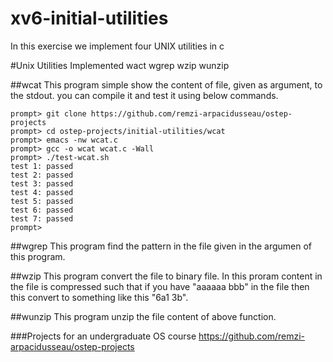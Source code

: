 # xv6-initial-utilities
In this exercise we implement four UNIX utilities in c

#Unix Utilities Implemented
wact
wgrep
wzip
wunzip

##wcat
This program simple show the content of file, given as argument, to the stdout.
you can compile it and test it using below commands.
```
prompt> git clone https://github.com/remzi-arpacidusseau/ostep-projects
prompt> cd ostep-projects/initial-utilities/wcat
prompt> emacs -nw wcat.c 
prompt> gcc -o wcat wcat.c -Wall 
prompt> ./test-wcat.sh
test 1: passed
test 2: passed
test 3: passed
test 4: passed
test 5: passed
test 6: passed
test 7: passed
prompt>
```

##wgrep
This program find the pattern in the file given in the argumen of this program.

##wzip
This program convert the file to binary file. In this proram content in the file is compressed such that if you have "aaaaaa bbb" in the file then this convert to something like this "6a1 3b".

##wunzip
This program unzip the file content of above function.

###Projects for an undergraduate OS course
https://github.com/remzi-arpacidusseau/ostep-projects
